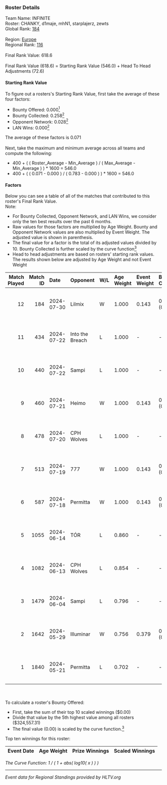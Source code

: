 ### Roster Details<br />
Team Name: INFINITE<br />
Roster: CHANKY, d1maje, mhN1, starplajerz, zewts<br />
Global Rank: [184](../standings_global.md)<br />
<br />
Region: [Europe]( ../standings_europe.md)<br />
Regional Rank: [116]( ../standings_europe.md)<br />
<br />
Final Rank Value:  618.6<br />
<br />
Final Rank Value (618.6) = Starting Rank Value (546.0) + Head To Head Adjustments (72.6)<br />

#### Starting Rank Value<br />
To figure out a rosters's Starting Rank Value, first take the average of these four factors:<br />
- Bounty Offered: 0.000[<sup>1</sup>](#table2)
- Bounty Collected: 0.258[<sup>2</sup>](#table1)
- Opponent Network: 0.028[<sup>2</sup>](#table1)
- LAN Wins: 0.000[<sup>2</sup>](#table1)

The average of these factors is 0.071<br />
<br />
Next, take the maximum and minimum average across all teams and compute the following:<br />
- 400 + ( ( Roster_Average - Min_Average ) / ( Max_Average - Min_Average ) ) * 1600 = 546.0
- 400 + ( ( 0.071 - 0.000 ) / ( 0.783 - 0.000 ) ) * 1600 = 546.0


#### Factors<br />
Below you can see a table of all of the matches that contributed to this roster's Final Rank Value.<br />
Note:<br />

- For Bounty Collected, Opponent Network, and LAN Wins, we consider only the ten best results over the past 6 months.
- Raw values for those factors are multiplied by Age Weight. Bounty and Opponent Network values are also multiplied by Event Weight. The adjusted value is shown in parenthesis.
- The final value for a factor is the total of its adjusted values divided by 10. Bounty Collected is further scaled by the curve function[<sup>3</sup>](#curveFunction)
- Head to head adjustments are based on rosters' starting rank values. The results shown below are adjusted by Age Weight and not Event Weight
<span id="table1"></span><br />


| Match Played | Match ID | Date       | Opponent        | W/L | Age Weight | Event Weight | Bounty Collected | Opponent Network | LAN Wins  | H2H Adj. | Roster                                   |
| -: | -: | :- | :- | :- | :- | :- | :- | :- | :- | -: | :- |
|           12 |      184 | 2024-07-30 | Lilmix          | W   | 1.000      | 0.143        | 0.023 (0.003)    | 0.098 (0.014)    | 0 (0.000) |    25.22 | CHANKY, d1maje, mhN1, starplajerz, zewts |
|           11 |      434 | 2024-07-22 | Into the Breach | L   | 1.000      | -            | -                | -                | -         |   -11.80 | CHANKY, d1maje, mhN1, starplajerz, zewts |
|           10 |      440 | 2024-07-22 | Sampi           | L   | 1.000      | -            | -                | -                | -         |    -5.41 | CHANKY, d1maje, mhN1, starplajerz, zewts |
|            9 |      460 | 2024-07-21 | Heimo           | W   | 1.000      | 0.143        | 0.006 (0.001)    | 0.107 (0.015)    | 0 (0.000) |    17.89 | CHANKY, d1maje, mhN1, starplajerz, zewts |
|            8 |      478 | 2024-07-20 | CPH Wolves      | L   | 1.000      | -            | -                | -                | -         |    -6.26 | CHANKY, d1maje, mhN1, starplajerz, zewts |
|            7 |      513 | 2024-07-19 | 777             | W   | 1.000      | 0.143        | 0.015 (0.002)    | 0.181 (0.026)    | 0 (0.000) |    20.34 | CHANKY, d1maje, mhN1, starplajerz, zewts |
|            6 |      587 | 2024-07-18 | Permitta        | W   | 1.000      | 0.143        | 0.024 (0.003)    | 0.876 (0.125)    | 0 (0.000) |    27.80 | CHANKY, d1maje, mhN1, starplajerz, zewts |
|            5 |     1055 | 2024-06-14 | TÓR             | L   | 0.860      | -            | -                | -                | -         |    -3.41 | CHANKY, d1maje, mhN1, starplajerz, zewts |
|            4 |     1082 | 2024-06-13 | CPH Wolves      | L   | 0.854      | -            | -                | -                | -         |    -5.68 | CHANKY, d1maje, mhN1, starplajerz, zewts |
|            3 |     1479 | 2024-06-04 | Sampi           | L   | 0.796      | -            | -                | -                | -         |    -3.06 | d1maje, mhN1, starplajerz, waZz, zewts   |
|            2 |     1642 | 2024-05-29 | Illuminar       | W   | 0.756      | 0.379        | 0.012 (0.003)    | 0.352 (0.101)    | 0 (0.000) |    19.86 | d1maje, mhN1, starplajerz, waZz, zewts   |
|            1 |     1840 | 2024-05-21 | Permitta        | L   | 0.702      | -            | -                | -                | -         |    -2.93 | d1maje, mhN1, starplajerz, waZz, zewts   |

<br />
<span id="table2"></span><br />
To calculate a roster's Bounty Offered:<br />

- First, take the sum of their top 10 scaled winnings ($0.00)
- Divide that value by the 5th highest value among all rosters ($324,557.31)
- The final value (0.00) is scaled by the curve function.[<sup>3</sup>](#curveFunction)

Top ten winnings for this roster:<br />

| Event Date | Age Weight | Prize Winnings | Scaled Winnings |
| :- | -: | :- | :- |


<span id="curveFunction"></span>_The Curve Function: 1 / ( 1 + abs( log10( x ) ) )_<br />

---
_Event data for Regional Standings provided by HLTV.org_<br />
